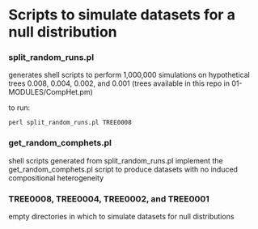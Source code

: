 # Scripts to simulate datasets for a null distribution

### split_random_runs.pl
generates shell scripts to perform 1,000,000 simulations on hypothetical trees 0.008, 0.004, 0.002, and 0.001 (trees available in this repo in 01-MODULES/CompHet.pm)   

to run:

`perl split_random_runs.pl TREE0008`

### get_random_comphets.pl
shell scripts generated from split_random_runs.pl implement the get_random_comphets.pl script to produce datasets with no induced compositional heterogeneity

### TREE0008, TREE0004, TREE0002, and TREE0001
empty directories in which to simulate datasets for null distributions

